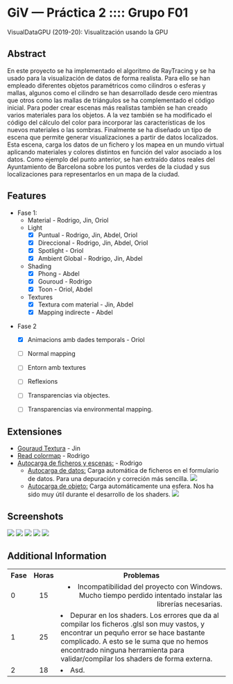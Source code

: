 # GiV — Práctica 2 :::: Grupo F01
VisualDataGPU (2019-20): Visualitzación usando la GPU

## Abstract

En este proyecto se ha implementado el algoritmo de RayTracing y se ha usado para la visualización de datos de forma realista. Para ello se han empleado diferentes objetos paramétricos como cilindros o  esferas y mallas, algunos como el cilindro se han desarrollado desde cero mientras que otros como las mallas de triángulos se ha complementado el código inicial.
Para poder crear escenas más realistas también se han creado varios materiales para los objetos. A la vez también se ha modificado el código del cálculo del color para incorporar las características de los nuevos materiales o las sombras.
Finalmente se ha diseñado un tipo de escena que permite generar visualizaciones a partir de datos localizados. Esta escena, carga los datos de un fichero y los mapea en un mundo virtual aplicando materiales y colores distintos en función del valor asociado a los datos.
Como ejemplo del punto anterior, se han extraído datos reales del Ayuntamiento de Barcelona sobre los puntos verdes de la ciudad y sus localizaciones para representarlos en un mapa de la ciudad.

## Features

* Fase 1:
    - Material - Rodrigo, Jin, Oriol
    - Light
        - [X] Puntual - Rodrigo, Jin, Abdel, Oriol
        - [X] Direccional - Rodrigo, Jin, Abdel, Oriol
        - [X] Spotlight - Oriol
        - [X] Ambient Global - Rodrigo, Jin, Abdel
    - Shading
        - [X] Phong - Abdel
        - [X] Gouroud - Rodrigo
        - [X] Toon - Oriol, Abdel
    - Textures
        - [X] Textura com material - Jin, Abdel
        - [X] Mapping indirecte - Abdel
- Fase 2 
    - [X] Animacions amb dades temporals - Oriol
    - [ ] Normal mapping
    - [ ] Entorn amb textures
    - [ ] Reflexions
    - [ ] Transparencias via objectes.
    - [ ] Transparencias via environmental mapping.


## Extensiones

* <ins>Gouraud Textura</ins> - Jin
* <ins>Read colormap</ins> - Rodrigo
* <ins>Autocarga de ficheros y escenas:</ins> - Rodrigo
    - <ins>Autocarga de datos:</ins> Carga automática de ficheros en el formulario de datos. Para una depuración y correción más sencilla.
        ![](https://i.imgur.com/7P5v6Kl.jpg)
    - <ins>Autocarga de objeto:</ins> Carga automáticamente una esfera. Nos ha sido muy útil durante el desarrollo de los shaders.
        ![](https://i.imgur.com/MdvgSeU.jpg)
    
    
## Screenshots
![](https://i.imgur.com/ilWE1gr.png)
![](https://i.imgur.com/YPnpzvq.png)
![](https://i.imgur.com/fmDUMzs.png)
![](https://i.imgur.com/JwDMUkN.png)
![](https://i.imgur.com/2IlawOx.png)

## Additional Information
<table>
  <tbody>
    <tr>
      <th>Fase</th>
      <th align="center">Horas</th>
      <th align="center">Problemas</th>
    </tr>
    <tr>
      <td>0</td>
      <td align="center">15</td>
      <td align="right">
          <li>Incompatibilidad del proyecto con Windows. Mucho tiempo perdido intentado instalar las librerías necesarias.</li>
     </td>
    </tr>
      <tr>
      <td>1</td>
      <td align="center">25</td>
      <td align="left">
          <li>Depurar en los shaders. Los errores que da al compilar los ficheros .glsl son muy vastos, y encontrar un pequño error                 se hace bastante complicado. A esto se le suma que no hemos encontrado ninguna herramienta para validar/compilar los shaders            de forma externa.</li>
     </td>
    </tr>
      <tr>
      <td>2</td>
      <td align="center">18</td>
      <td align="left">
          <li>Asd.</li>
     </td>
    </tr>
  </tbody>
</table>
